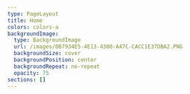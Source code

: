 ```yaml
---
type: PageLayout
title: Home
colors: colors-a
backgroundImage:
  type: BackgroundImage
  url: /images/0B7934E5-4E13-4300-A47C-CACC1E37DBA2.PNG
  backgroundSize: cover
  backgroundPosition: center
  backgroundRepeat: no-repeat
  opacity: 75
sections: []
---
```

